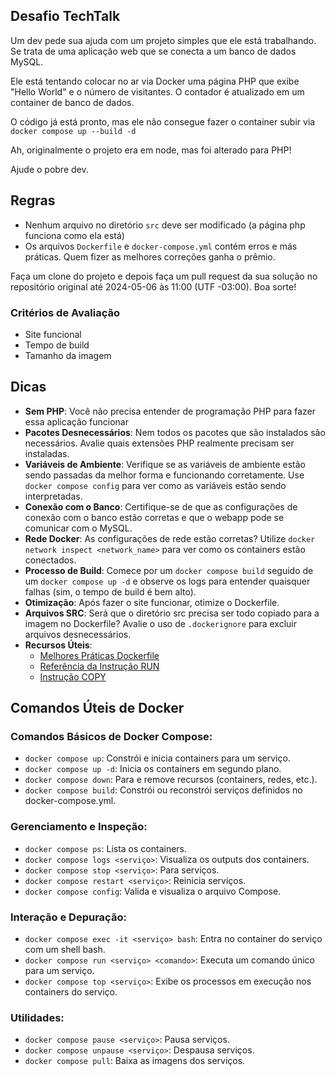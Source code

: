 ## Desafio TechTalk

Um dev pede sua ajuda com um projeto simples que ele está trabalhando. Se trata de uma aplicação web que se conecta a um banco de dados MySQL.

Ele está tentando colocar no ar via Docker uma página PHP que exibe "Hello World" e o número de visitantes.
O contador é atualizado em um container de banco de dados.

O código já está pronto, mas ele não consegue fazer o container subir via `docker compose up --build -d`

Ah, originalmente o projeto era em node, mas foi alterado para PHP!

Ajude o pobre dev.

## Regras

- Nenhum arquivo no diretório `src` deve ser modificado (a página php funciona como ela está)
- Os arquivos `Dockerfile` e `docker-compose.yml` contém erros e más práticas. Quem fizer as melhores correções ganha o prêmio.

Faça um clone do projeto e depois faça um pull request da sua solução no repositório original até 2024-05-06 às 11:00 (UTF -03:00). Boa sorte!

### Critérios de Avaliação

- Site funcional
- Tempo de build
- Tamanho da imagem

## Dicas

- **Sem PHP**: Você não precisa entender de programação PHP para fazer essa aplicação funcionar
- **Pacotes Desnecessários**: Nem todos os pacotes que são instalados são necessários. Avalie quais extensões PHP realmente precisam ser instaladas.
- **Variáveis de Ambiente**: Verifique se as variáveis de ambiente estão sendo passadas da melhor forma e funcionando corretamente. Use `docker compose config` para ver como as variáveis estão sendo interpretadas.
- **Conexão com o Banco**: Certifique-se de que as configurações de conexão com o banco estão corretas e que o webapp pode se comunicar com o MySQL.
- **Rede Docker**: As configurações de rede estão corretas? Utilize `docker network inspect <network_name>` para ver como os containers estão conectados.
- **Processo de Build**: Comece por um `docker compose build` seguido de um `docker compose up -d` e observe os logs para entender quaisquer falhas (sim, o tempo de build é bem alto).
- **Otimização**: Após fazer o site funcionar, otimize o Dockerfile.
- **Arquivos SRC**: Será que o diretório src precisa ser todo copiado para a imagem no Dockerfile? Avalie o uso de `.dockerignore` para excluir arquivos desnecessários.
- **Recursos Úteis**:
  - [Melhores Práticas Dockerfile](https://docs.docker.com/develop/develop-images/dockerfile_best-practices/)
  - [Referência da Instrução RUN](https://docs.docker.com/engine/reference/builder/#run)
  - [Instrução COPY](https://docs.docker.com/engine/reference/builder/#copy)

## Comandos Úteis de Docker

### Comandos Básicos de Docker Compose:

- `docker compose up`: Constrói e inicia containers para um serviço.
- `docker compose up -d`: Inicia os containers em segundo plano.
- `docker compose down`: Para e remove recursos (containers, redes, etc.).
- `docker compose build`: Constrói ou reconstrói serviços definidos no docker-compose.yml.

### Gerenciamento e Inspeção:

- `docker compose ps`: Lista os containers.
- `docker compose logs <serviço>`: Visualiza os outputs dos containers.
- `docker compose stop <serviço>`: Para serviços.
- `docker compose restart <serviço>`: Reinicia serviços.
- `docker compose config`: Valida e visualiza o arquivo Compose.

### Interação e Depuração:

- `docker compose exec -it <serviço> bash`: Entra no container do serviço com um shell bash.
- `docker compose run <serviço> <comando>`: Executa um comando único para um serviço.
- `docker compose top <serviço>`: Exibe os processos em execução nos containers do serviço.

### Utilidades:

- `docker compose pause <serviço>`: Pausa serviços.
- `docker compose unpause <serviço>`: Despausa serviços.
- `docker compose pull`: Baixa as imagens dos serviços.